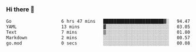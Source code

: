 ### Hi there 👋

<!--
**yeya24/yeya24** is a ✨ _special_ ✨ repository because its `README.md` (this file) appears on your GitHub profile.

Here are some ideas to get you started:

- 🔭 I’m currently working on ...
- 🌱 I’m currently learning ...
- 👯 I’m looking to collaborate on ...
- 🤔 I’m looking for help with ...
- 💬 Ask me about ...
- 📫 How to reach me: ...
- 😄 Pronouns: ...
- ⚡ Fun fact: ...
-->

<!--START_SECTION:waka-->

```txt
Go                   6 hrs 47 mins   ███████████████████████▓░   94.47 %
YAML                 13 mins         ▓░░░░░░░░░░░░░░░░░░░░░░░░   03.05 %
Text                 7 mins          ▒░░░░░░░░░░░░░░░░░░░░░░░░   01.80 %
Markdown             2 mins          ░░░░░░░░░░░░░░░░░░░░░░░░░   00.57 %
go.mod               0 secs          ░░░░░░░░░░░░░░░░░░░░░░░░░   00.08 %
```

<!--END_SECTION:waka-->
